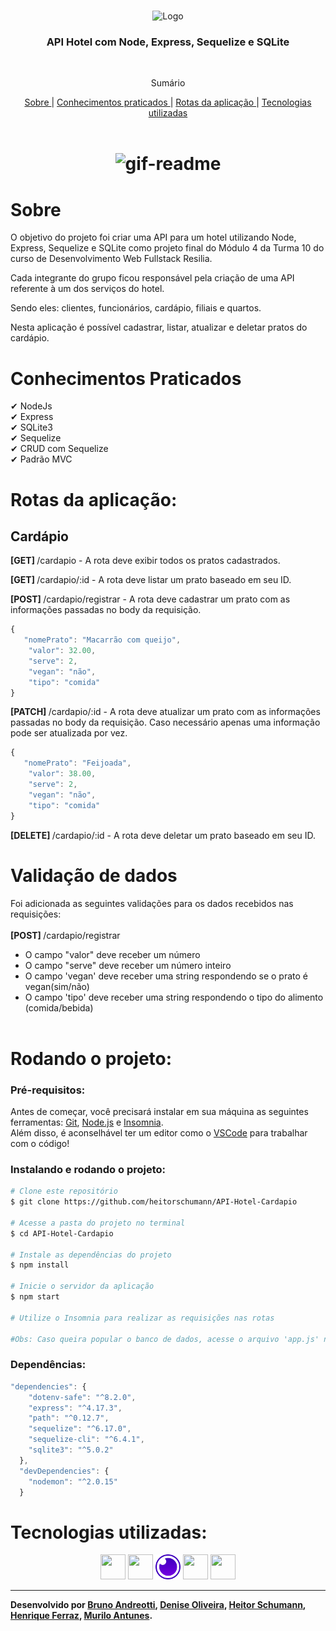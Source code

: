 <br />
<p align="center">
    <img src="./readme/download.jpg" alt="Logo" width="150">

  <h3 align="center">API Hotel com Node, Express, Sequelize e SQLite</h3>
 <br />
  <p align="center">
     Sumário
      <p align="center">
  <a href="#sobre"> Sobre </a> |
  <a href="#conhecimentos-praticados"> Conhecimentos praticados </a> |
  <a href="#rotas-da-aplicação"> Rotas da aplicação </a> |
  <a href="#tecnologias-utilizadas"> Tecnologias utilizadas </a>      
       <br />
    <br />
    <h1 align="center">
    <img src="./readme/pensamentos.gif" alt="gif-readme">
 </h1>
  </p>
</p>

# Sobre

O objetivo do projeto foi criar uma API para um hotel utilizando Node, Express, Sequelize e SQLite como projeto final do Módulo 4 da Turma 10 do curso de Desenvolvimento Web Fullstack Resilia.

Cada integrante do grupo ficou responsável pela criação de uma API referente à um dos serviços do hotel.

Sendo eles: clientes, funcionários, cardápio, filiais e quartos.

Nesta aplicação é possível cadastrar, listar, atualizar e deletar pratos do cardápio.

# Conhecimentos Praticados

✔ NodeJs <br>
✔ Express <br>
✔ SQLite3 <br>
✔ Sequelize <br>
✔ CRUD com Sequelize <br>
✔ Padrão MVC

# Rotas da aplicação:

## Cardápio

<b>[GET] </b> /cardapio - A rota deve exibir todos os pratos cadastrados.<br>

<b>[GET] </b> /cardapio/:id - A rota deve listar um prato baseado em seu ID.<br>

<b>[POST] </b> /cardapio/registrar - A rota deve cadastrar um prato com as informações passadas no body da requisição.<br>

```javascript
{
   "nomePrato": "Macarrão com queijo",
	"valor": 32.00,
	"serve": 2,
	"vegan": "não",
	"tipo": "comida"
}
```

<b>[PATCH] </b> /cardapio/:id - A rota deve atualizar um prato com as informações passadas no body da requisição. Caso necessário apenas uma informação pode ser atualizada por vez.<br>

```javascript
{
   "nomePrato": "Feijoada",
	"valor": 38.00,
	"serve": 2,
	"vegan": "não",
	"tipo": "comida"
}
```

<b>[DELETE] </b> /cardapio/:id - A rota deve deletar um prato baseado em seu ID.<br>

# Validação de dados

Foi adicionada as seguintes validações para os dados recebidos nas requisições: <br><br>
<b>[POST] </b> /cardapio/registrar <br>

- O campo "valor" deve receber um número<br>
- O campo "serve" deve receber um número inteiro<br>
- O campo 'vegan' deve receber uma string respondendo se o prato é vegan(sim/não)<br>
- O campo 'tipo' deve receber uma string respondendo o tipo do alimento (comida/bebida)<br><br>

# Rodando o projeto:

### Pré-requisitos:

Antes de começar, você precisará instalar em sua máquina as seguintes ferramentas:
[Git](https://git-scm.com), [Node.js](https://nodejs.org/en/) e [Insomnia](https://insomnia.rest/download). <br> Além disso, é aconselhável ter um editor como o [VSCode](https://code.visualstudio.com/) para trabalhar com o código!

### Instalando e rodando o projeto:

```bash
# Clone este repositório
$ git clone https://github.com/heitorschumann/API-Hotel-Cardapio

# Acesse a pasta do projeto no terminal
$ cd API-Hotel-Cardapio

# Instale as dependências do projeto
$ npm install

# Inicie o servidor da aplicação
$ npm start

# Utilize o Insomnia para realizar as requisições nas rotas

#Obs: Caso queira popular o banco de dados, acesse o arquivo 'app.js' no VSCode, remova o '//' da linha 29 e execute o comando npm start

```

### Dependências:

```javascript
"dependencies": {
    "dotenv-safe": "^8.2.0",
    "express": "^4.17.3",
    "path": "^0.12.7",
    "sequelize": "^6.17.0",
    "sequelize-cli": "^6.4.1",
    "sqlite3": "^5.0.2"
  },
  "devDependencies": {
    "nodemon": "^2.0.15"
  }
```

# Tecnologias utilizadas:

<p align="center">
<a href="https://nodejs.org/en/"><img src="https://cdn.jsdelivr.net/gh/devicons/devicon/icons/nodejs/nodejs-original.svg" height="40" width="40" /></a> <a href="https://expressjs.com/pt-br/"><img src="https://cdn.jsdelivr.net/gh/devicons/devicon/icons/express/express-original-wordmark.svg" height="40" width="40" /></a> <a href="https://insomnia.rest/download"><img src="https://raw.githubusercontent.com/brunoandreotti/biblioteca-backend/79c23c6a4bdd0bc6cb95463ee47741f2226cb0b1/readme/insomnia.svg" height="40" width="40" /></a> <a href="https://sequelize.org"><img src="https://cdn.jsdelivr.net/gh/devicons/devicon/icons/sequelize/sequelize-original.svg" height="40" width="40" /></a> <a href="https://sequelize.org"><img src="https://www.vectorlogo.zone/logos/sqlite/sqlite-ar21.svg" height="40" width="40" /></a>
</p>

---

**Desenvolvido por <a href="https://www.linkedin.com/in/bruno-andreotti/">Bruno Andreotti</a>, <a href="https://www.linkedin.com/in/denise-g-oliveira/">Denise Oliveira</a>, <a href="https://www.linkedin.com/in/heitorschumann/">Heitor Schumann</a>, <a href="https://www.linkedin.com/in/henrique-ferraz-a46123219/">Henrique Ferraz</a>, <a href="https://www.linkedin.com/in/murilo-antunes-bb1143228/">Murilo Antunes</a>.**
